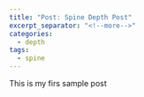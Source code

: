 ```yaml
---
title: "Post: Spine Depth Post"
excerpt_separator: "<!--more-->"
categories: 
  - depth
tags:
  - spine
---
```


This is my firs sample post